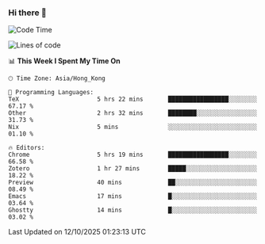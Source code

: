 ### Hi there 👋

<!--
**nicehiro/nicehiro** is a ✨ _special_ ✨ repository because its `README.md` (this file) appears on your GitHub profile.

Here are some ideas to get you started:

- 🔭 I’m currently working on ...
- 🌱 I’m currently learning ...
- 👯 I’m looking to collaborate on ...
- 🤔 I’m looking for help with ...
- 💬 Ask me about ...
- 📫 How to reach me: ...
- 😄 Pronouns: ...
- ⚡ Fun fact: ...
-->

<!--START_SECTION:waka-->
![Code Time](http://img.shields.io/badge/Code%20Time-1%2C128%20hrs%2021%20mins-blue)

![Lines of code](https://img.shields.io/badge/From%20Hello%20World%20I%27ve%20Written-1.9%20million%20lines%20of%20code-blue)

📊 **This Week I Spent My Time On** 

```text
🕑︎ Time Zone: Asia/Hong_Kong

💬 Programming Languages: 
TeX                      5 hrs 22 mins       █████████████████░░░░░░░░   67.17 % 
Other                    2 hrs 32 mins       ████████░░░░░░░░░░░░░░░░░   31.73 % 
Nix                      5 mins              ░░░░░░░░░░░░░░░░░░░░░░░░░   01.10 % 

🔥 Editors: 
Chrome                   5 hrs 19 mins       █████████████████░░░░░░░░   66.58 % 
Zotero                   1 hr 27 mins        █████░░░░░░░░░░░░░░░░░░░░   18.22 % 
Preview                  40 mins             ██░░░░░░░░░░░░░░░░░░░░░░░   08.49 % 
Emacs                    17 mins             █░░░░░░░░░░░░░░░░░░░░░░░░   03.64 % 
Ghostty                  14 mins             █░░░░░░░░░░░░░░░░░░░░░░░░   03.02 % 
```


 Last Updated on 12/10/2025 01:23:13 UTC
<!--END_SECTION:waka-->
